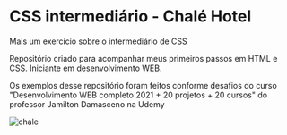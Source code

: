 # CSS intermediário - Chalé Hotel
 
 Mais um exercício sobre o intermediário de CSS

 Repositório criado para acompanhar meus primeiros passos em HTML e CSS.
 Iniciante em desenvolvimento WEB.
 
 Os exemplos desse repositório foram feitos conforme desafios do curso "Desenvolvimento WEB completo 2021 + 20 projetos + 20 cursos" do professor Jamilton Damasceno na Udemy
 
![chale](https://user-images.githubusercontent.com/83739628/127073675-45080cb6-da93-49ff-b267-8399136cebfb.png)
